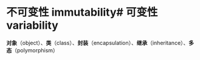 
#  不可变性    immutability#   可变性     variability


**对象**（object）、**类**（class）、**封装**（encapsulation）、**继承**（inheritance）、**多态**（polymorphism）